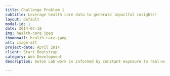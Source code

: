```yaml
---
title: Challenge Problem 1
subtitle: Leverage health care data to generate impactful insights!
layout: default
modal-id: 1
date: 2014-07-18
img: health-care.jpeg
thumbnail: health-care.jpeg
alt: image-alt
project-date: April 2014
client: Start Bootstrap
category: Web Development
description: Auton Lab work is informed by constant exposure to real-world, domain-specific constraints.

---
```

